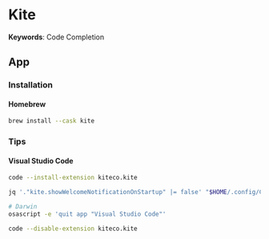 # Kite

**Keywords**: Code Completion

## App

### Installation

#### Homebrew

```sh
brew install --cask kite
```

### Tips

#### Visual Studio Code

```sh
code --install-extension kiteco.kite
```

```sh
jq '."kite.showWelcomeNotificationOnStartup" |= false' "$HOME/.config/Code/User/settings.json" | sponge "$HOME/.config/Code/User/settings.json"
```

```sh
# Darwin
osascript -e 'quit app "Visual Studio Code"'

code --disable-extension kiteco.kite
```
